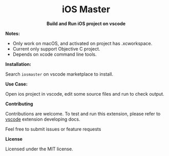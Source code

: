<h1 align="center">iOS Master</h1>
<p align="center"><strong>Build and Run iOS project on vscode</strong></p>

**Notes:**

- Only work on macOS, and activated on project has .xcworkspace.
- Current only support Objective C project.
- Depends on xcode command line tools.

**Installation:**

Search <code>iosmaster</code> on vscode  marketplace to install.


**Use Case:**

Open ios project in vscode, edit some source files and run to check output.

**Contributing**

Contributions are welcome. To test and run this extension, please refer to [vscode](https://github.com/microsoft/vscode) extension developing docs.

Feel free to submit issues or feature requests


**License**

Licensed under the MIT license.



